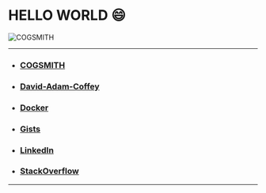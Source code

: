 # HELLO WORLD 😄

![COGSMITH](https://thumbs.gfycat.com/ShinyPlaintiveAsiantrumpetfish-size_restricted.gif)

---

- ### [COGSMITH](http://cogsmith.com)
- ### [David-Adam-Coffey](http://david-adam-coffey.com)
- ### [Docker](https://hub.docker.com/u/cogsmith)
- ### [Gists](https://gist.github.com/dacoffey)
- ### [LinkedIn](https://linkedin.com/in/dacoffey)
- ### [StackOverflow](https://stackoverflow.com/users/1477533/dac)

---

<!--
**dacoffey/dacoffey** is a ✨ _special_ ✨ repository because its `README.md` (this file) appears on your GitHub profile.

Here are some ideas to get you started:

- 🔭 I’m currently working on ...
- 🌱 I’m currently learning ...
- 👯 I’m looking to collaborate on ...
- 🤔 I’m looking for help with ...
- 💬 Ask me about ...
- 📫 How to reach me: ...
- 😄 Pronouns: ...
- ⚡ Fun fact: ...
-->
